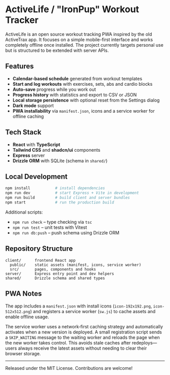 # ActiveLife / "IronPup" Workout Tracker

ActiveLife is an open source workout tracking PWA inspired by the old ActiveTrax app. It focuses on a simple mobile-first interface and works completely offline once installed. The project currently targets personal use but is structured to be extended with server APIs.

## Features

- **Calendar-based schedule** generated from workout templates
- **Start and log workouts** with exercises, sets, abs and cardio blocks
- **Auto‑save** progress while you work out
- **Progress history** with statistics and export to CSV or JSON
- **Local storage persistence** with optional reset from the Settings dialog
- **Dark mode** support
- **PWA installability** via `manifest.json`, icons and a service worker for offline caching

## Tech Stack

- **React** with **TypeScript**
- **Tailwind CSS** and **shadcn/ui** components
- **Express** server
- **Drizzle ORM** with SQLite (schema in `shared/`)

## Local Development

```bash
npm install           # install dependencies
npm run dev           # start Express + Vite in development
npm run build         # build client and server bundles
npm start             # run the production build
```

Additional scripts:

- `npm run check` – type checking via `tsc`
- `npm run test` – unit tests with Vitest
- `npm run db:push` – push schema using Drizzle ORM

## Repository Structure

```
client/      frontend React app
  public/    static assets (manifest, icons, service worker)
  src/       pages, components and hooks
server/      Express entry point and dev helpers
shared/      Drizzle schema and shared types
```

## PWA Notes

The app includes a `manifest.json` with install icons (`icon-192x192.png`, `icon-512x512.png`) and registers a service worker (`sw.js`) to cache assets and enable offline usage.

The service worker uses a network‑first caching strategy and automatically activates when a new version is deployed. A small registration script sends a `SKIP_WAITING` message to the waiting worker and reloads the page when the new worker takes control. This avoids stale caches after redeploys—users always receive the latest assets without needing to clear their browser storage.

---
Released under the MIT License. Contributions are welcome!

